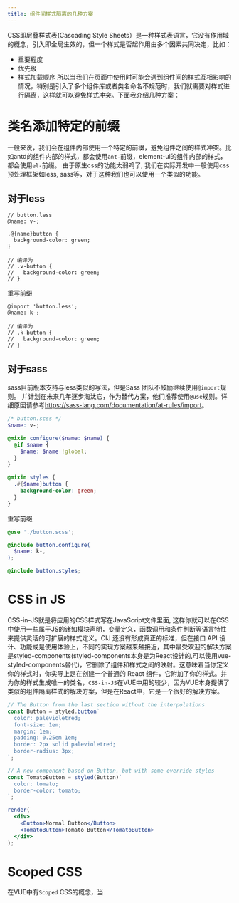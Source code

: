```yaml
---
title: 组件间样式隔离的几种方案
---
```


CSS即层叠样式表(Cascading Style Sheets）是一种样式表语言，它没有作用域的概念，引入即全局生效的，但一个样式是否起作用由多个因素共同决定，比如：
+ 重要程度
+ 优先级
+ 样式加载顺序
所以当我们在页面中使用时可能会遇到组件间的样式互相影响的情况，特别是引入了多个组件库或者类名命名不规范时，我们就需要对样式进行隔离，这样就可以避免样式冲突。下面我介绍几种方案：

# 类名添加特定的前缀
一般来说，我们会在组件内部使用一个特定的前缀，避免组件之间的样式冲突。比如antd的组件内部的样式，都会使用`ant-`前缀，element-ui的组件内部的样式，都会使用`el-`前缀。 由于原生css的功能太弱鸡了, 我们在实际开发中一般使用css预处理框架如less, sass等，对于这种我们也可以使用一个类似的功能。

## 对于less

```less
// button.less
@name: v-;

.@{name}button {
  background-color: green;
}

// 编译为
// .v-button {
//   background-color: green;
// }
```
重写前缀

```less
@import 'button.less';
@name: k-;

// 编译为
// .k-button {
//   background-color: green;
// }
```




## 对于sass

sass目前版本支持与less类似的写法，但是Sass 团队不鼓励继续使用`@import`规则。 并计划在未来几年逐步淘汰它，作为替代方案，他们推荐使用`@use`规则。详细原因请参考<https://sass-lang.com/documentation/at-rules/import>。

```scss
/* button.scss */
$name: v-;

@mixin configure($name: $name) {
  @if $name {
    $name: $name !global;
  }
}

@mixin styles {
  .#{$name}button {
    background-color: green;
  }
}
```

重写前缀

```scss
@use './button.scss';

@include button.configure(
  $name: k-,
);

@include button.styles;

```

# CSS in JS

CSS-in-JS就是将应用的CSS样式写在JavaScript文件里面, 这样你就可以在CSS中使用一些属于JS的诸如模块声明，变量定义，函数调用和条件判断等语言特性来提供灵活的可扩展的样式定义。CIJ 还没有形成真正的标准，但在接口 API 设计、功能或是使用体验上，不同的实现方案越来越接近，其中最受欢迎的解决方案是styled-components(styled-components本身是为React设计的,可以使用vue-styled-components替代)，它删除了组件和样式之间的映射。这意味着当你定义你的样式时，你实际上是在创建一个普通的 React 组件，它附加了你的样式。并为你的样式生成唯一的类名，`CSS-in-JS`在VUE中用的较少，因为VUE本身提供了类似的组件隔离样式的解决方案，但是在React中，它是一个很好的解决方案。

```jsx
// The Button from the last section without the interpolations
const Button = styled.button`
  color: palevioletred;
  font-size: 1em;
  margin: 1em;
  padding: 0.25em 1em;
  border: 2px solid palevioletred;
  border-radius: 3px;
`;

// A new component based on Button, but with some override styles
const TomatoButton = styled(Button)`
  color: tomato;
  border-color: tomato;
`;

render(
  <div>
    <Button>Normal Button</Button>
    <TomatoButton>Tomato Button</TomatoButton>
  </div>
);
```

# Scoped CSS

在VUE中有`Scoped` CSS的概念，当 <style> 标签有 scoped 属性时，它的 CSS 只作用于当前组件中的元素。这类似于 Shadow DOM 中的样式封装。通过对组件添加[数据属性](https://developer.mozilla.org/en-US/docs/Web/HTML/Global_attributes/data-*),然后在style中使用[属性选择器](https://developer.mozilla.org/en-US/docs/Web/CSS/Attribute_selectors)让组件的样式只作用于组件。它通过使用 PostCSS 来实现以下转换：

```html
<style scoped>
.example {
  color: red;
}
</style>

<template>
  <div class="example">hi</div>
</template>
```

转换结果

```html
<style>
.example[data-v-f3f3eg9] {
  color: red;
}
</style>

<template>
  <div class="example" data-v-f3f3eg9>hi</div>
</template>
```

详情参考<https://VUE-loader.vuejs.org/zh/guide/scoped-css.html#scoped-css>

# CSS Modules

[CSS Modules](https://github.com/css-modules/css-modules) 是一个流行的，用于模块化和组合 CSS 的系统.

VUE 3 原生支持了`CSS Modules`,通过在你的 `<style>` 上添加 module 特性, 这个 module 特性指引 Vue Loader 作为名为 $style 的计算属性，向组件注入 CSS Modules 局部对象。它将类名编译成一个独一无二的哈希字符串，来保证样式只在组件内生效。

```html
<template>
  <p :class="$style.red">
    This should be red
  </p>
  <p :class="$style.red">
    This should be red
  </p>
  <p :class="$style.bold">
    This should be bold
  </p>
</template>

<style module>
.red {
  color: red;
}
.bold {
  font-weight: bold;
}
</style>
```

转换结果

```html
<template>
  <p class="_red_1cpg3_4">
    This should be red
  </p>
  <p class="_red_1cpg3_4">
    This should be red
  </p>
  <p class="_bold_1cpg3_7">
    This should be bold
  </p>
</template>

<style>
._red_1cpg3_4 {
  color: red;
}
._bold_1cpg3_7 {
  font-weight: bold;
}
</style>
```

# 使用 shadow DOM
不同与VUE,React, Web 提供了一个标准的组件模型Web Components,它将标元素、样式和行为封装起来，并与页面上的其他代码相隔离，保证不同的部分不会混在一起， 如下面使用Web Components创建一个button

```js
customElements.define('my-button',
  class extends HTMLElement {
    constructor() {
      super();

      const shadow = this.attachShadow({
        mode: 'open'
      });

      const wrapper = document.createElement('button');
      wrapper.innerText = 'Button';
      const style = document.createElement('style');
      style.textContent = `
      button {
        color: #0B8BF4;
        border-radius: 4px;
      }
    `;
      shadow.appendChild(style);
      shadow.appendChild(wrapper);
    }
  }
);
```